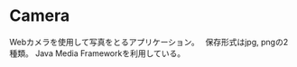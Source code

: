 Camera
======================
Webカメラを使用して写真をとるアプリケーション。　
保存形式はjpg, pngの2種類。
Java Media Frameworkを利用している。　　

